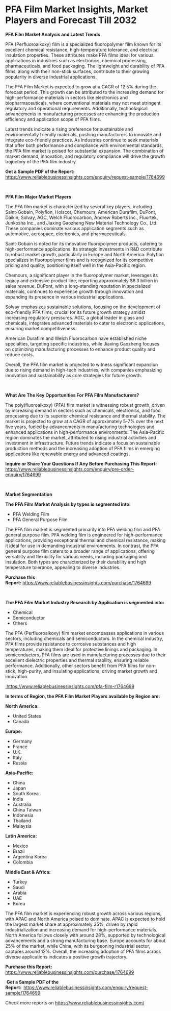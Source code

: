 <p><h1>PFA Film Market Insights, Market Players and Forecast Till 2032</h1></p><p><strong>PFA Film Market Analysis and Latest Trends</strong></p>
<p><p>PFA (Perfluoroalkoxy) film is a specialized fluoropolymer film known for its excellent chemical resistance, high-temperature tolerance, and electrical insulation properties. These attributes make PFA films ideal for various applications in industries such as electronics, chemical processing, pharmaceuticals, and food packaging. The lightweight and durability of PFA films, along with their non-stick surfaces, contribute to their growing popularity in diverse industrial applications.</p><p>The PFA Film Market is expected to grow at a CAGR of 12.5% during the forecast period. This growth can be attributed to the increasing demand for high-performance materials in sectors like electronics and biopharmaceuticals, where conventional materials may not meet stringent regulatory and operational requirements. Additionally, technological advancements in manufacturing processes are enhancing the production efficiency and application scope of PFA films. </p><p>Latest trends indicate a rising preference for sustainable and environmentally friendly materials, pushing manufacturers to innovate and integrate eco-friendly practices. As industries continue to seek materials that offer both performance and compliance with environmental standards, the PFA film market is poised for substantial expansion. The combination of market demand, innovation, and regulatory compliance will drive the growth trajectory of the PFA film industry.</p></p>
<p><strong>Get a Sample PDF of the Report:&nbsp;</strong> <a href="https://www.reliablebusinessinsights.com/enquiry/request-sample/1764699?utm_campaign=57&utm_medium=2&utm_source=Github&utm_content=ia&utm_term=30012025&utm_id=pfa-film">https://www.reliablebusinessinsights.com/enquiry/request-sample/1764699</a></p>
<p>&nbsp;</p>
<p><strong>PFA Film Major Market Players</strong></p>
<p><p>The PFA film market is characterized by several key players, including Saint-Gobain, Polyflon, Holscot, Chemours, American Durafilm, DuPont, Daikin, Solvay, AGC, Welch Fluorocarbon, Andrew Roberts Inc., Fluortek, Junkosha Inc., and Jiaxing Gaozheng New Material Technology Co., Ltd. These companies dominate various application segments such as automotive, aerospace, electronics, and pharmaceuticals.</p><p>Saint-Gobain is noted for its innovative fluoropolymer products, catering to high-performance applications. Its strategic investments in R&D contribute to robust market growth, particularly in Europe and North America. Polyflon specializes in fluoropolymer films and is recognized for its competitive pricing and quality, positioning itself well in the Asia-Pacific region.</p><p>Chemours, a significant player in the fluoropolymer market, leverages its legacy and extensive product line, reporting approximately $6.3 billion in sales revenue. DuPont, with a long-standing reputation in specialized materials, continues to experience growth through innovation and expanding its presence in various industrial applications.</p><p>Solvay emphasizes sustainable solutions, focusing on the development of eco-friendly PFA films, crucial for its future growth strategy amidst increasing regulatory pressures. AGC, a global leader in glass and chemicals, integrates advanced materials to cater to electronic applications, ensuring market competitiveness.</p><p>American Durafilm and Welch Fluorocarbon have established niche specialties, targeting specific industries, while Jiaxing Gaozheng focuses on optimizing manufacturing processes to enhance product quality and reduce costs. </p><p>Overall, the PFA film market is projected to witness significant expansion due to rising demand in high-tech industries, with companies emphasizing innovation and sustainability as core strategies for future growth.</p></p>
<p>&nbsp;</p>
<p><strong>What Are The Key Opportunities For PFA Film Manufacturers?</strong></p>
<p><p>The poly(fluoroalkoxy) (PFA) film market is witnessing robust growth, driven by increasing demand in sectors such as chemicals, electronics, and food processing due to its superior chemical resistance and thermal stability. The market is projected to grow at a CAGR of approximately 5-7% over the next five years, fueled by advancements in manufacturing technologies and enhanced applications in high-performance environments. The Asia-Pacific region dominates the market, attributed to rising industrial activities and investment in infrastructure. Future trends indicate a focus on sustainable production methods and the increasing adoption of PFA films in emerging applications like renewable energy and advanced coatings.</p></p>
<p><strong>Inquire or Share Your Questions If Any Before Purchasing This Report:</strong> <a href="https://www.reliablebusinessinsights.com/enquiry/pre-order-enquiry/1764699?utm_campaign=57&utm_medium=2&utm_source=Github&utm_content=ia&utm_term=30012025&utm_id=pfa-film">https://www.reliablebusinessinsights.com/enquiry/pre-order-enquiry/1764699</a></p>
<p>&nbsp;</p>
<p><strong>Market Segmentation</strong></p>
<p><strong>The PFA Film Market Analysis by types is segmented into:</strong></p>
<p><ul><li>PFA Welding Film</li><li>PFA General Purpose Film</li></ul></p>
<p><p>The PFA film market is segmented primarily into PFA welding film and PFA general purpose film. PFA welding film is engineered for high-performance applications, providing exceptional thermal and chemical resistance, making it ideal for use in demanding industrial environments. In contrast, the PFA general purpose film caters to a broader range of applications, offering versatility and flexibility for various needs, including packaging and insulation. Both types are characterized by their durability and high temperature tolerance, appealing to diverse industries.</p></p>
<p><strong>Purchase this Report:&nbsp;</strong><a href="https://www.reliablebusinessinsights.com/purchase/1764699?utm_campaign=57&utm_medium=2&utm_source=Github&utm_content=ia&utm_term=30012025&utm_id=pfa-film">https://www.reliablebusinessinsights.com/purchase/1764699</a></p>
<p>&nbsp;</p>
<p><strong>The PFA Film Market Industry Research by Application is segmented into:</strong></p>
<p><ul><li>Chemical</li><li>Semiconductor</li><li>Others</li></ul></p>
<p><p>The PFA (Perfluoroalkoxy) film market encompasses applications in various sectors, including chemicals and semiconductors. In the chemical industry, PFA films provide resistance to corrosive substances and high temperatures, making them ideal for protective linings and packaging. In semiconductors, PFA films are used in manufacturing processes due to their excellent dielectric properties and thermal stability, ensuring reliable performance. Additionally, other sectors benefit from PFA films for non-stick, high-purity, and insulating applications, driving market growth and innovation.</p></p>
<p><a href="https://www.reliablebusinessinsights.com/pfa-film-r1764699?utm_campaign=57&utm_medium=2&utm_source=Github&utm_content=ia&utm_term=30012025&utm_id=pfa-film">&nbsp;https://www.reliablebusinessinsights.com/pfa-film-r1764699</a></p>
<p><strong>In terms of Region, the PFA Film Market Players available by Region are:</strong></p>
<p>
    <p> <strong> North America: </strong>
        <ul>
            <li>United States</li>
            <li>Canada</li>
        </ul>
        </p> 
    <p> <strong> Europe: </strong>
        <ul>
            <li>Germany</li>
            <li>France</li>
            <li>U.K.</li>
            <li>Italy</li>
            <li>Russia</li>
        </ul>
        </p> 
    <p> <strong> Asia-Pacific: </strong>
        <ul>
            <li>China</li>
            <li>Japan</li>
            <li>South Korea</li>
            <li>India</li>
            <li>Australia</li>
            <li>China Taiwan</li>
            <li>Indonesia</li>
            <li>Thailand</li>
            <li>Malaysia</li>
        </ul>
        </p> 
    <p> <strong> Latin America: </strong>
        <ul>
            <li>Mexico</li>
            <li>Brazil</li>
            <li>Argentina Korea</li>
            <li>Colombia</li>
        </ul>
        </p> 
    <p> <strong> Middle East & Africa: </strong>
        <ul>
            <li>Turkey</li>
            <li>Saudi</li>
            <li>Arabia</li>
            <li>UAE</li>
            <li>Korea</li>
        </ul>
    </p>
    </p>
<p><p>The PFA film market is experiencing robust growth across various regions, with APAC and North America poised to dominate. APAC is expected to hold the largest market share at approximately 35%, driven by rapid industrialization and increasing demand for high-performance materials. North America follows closely with around 28%, supported by technological advancements and a strong manufacturing base. Europe accounts for about 25% of the market, while China, with its burgeoning industrial sector, captures around 12%. Overall, the increasing adoption of PFA films across diverse applications indicates a positive growth trajectory.</p></p>
<p><strong>Purchase this Report: </strong><a href="https://www.reliablebusinessinsights.com/purchase/1764699?utm_campaign=57&utm_medium=2&utm_source=Github&utm_content=ia&utm_term=30012025&utm_id=pfa-film">https://www.reliablebusinessinsights.com/purchase/1764699</a></p>
<p>&nbsp;<strong>Get a Sample PDF of the Report:&nbsp;&nbsp;</strong><a href="https://www.reliablebusinessinsights.com/enquiry/request-sample/1764699?utm_campaign=57&utm_medium=2&utm_source=Github&utm_content=ia&utm_term=30012025&utm_id=pfa-film">https://www.reliablebusinessinsights.com/enquiry/request-sample/1764699</a></p>
<p><strong></strong></p>
<p>Check more reports on <a href="https://www.reliablebusinessinsights.com/?utm_campaign=57&utm_medium=2&utm_source=Github&utm_content=ia&utm_term=30012025&utm_id=pfa-film">https://www.reliablebusinessinsights.com/</a></p>